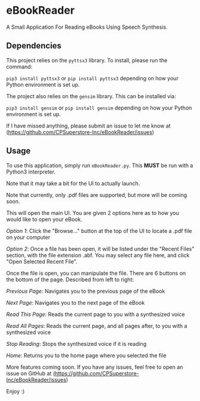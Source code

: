 # eBookReader
A Small Application For Reading eBooks Using Speech Synthesis.

## Dependencies
This project relies on the `pyttsx3` library. To install, please run the command:

`pip3 install pyttsx3` or `pip install pyttsx3` depending on how your Python environment is set up.

The project also relies on the `gensim` library. This can be installed via:

`pip3 install gensim` or `pip install gensim` depending on how your Python environment is set up.

If I have missed anything, please submit an issue to let me know at (https://github.com/CPSuperstore-Inc/eBookReader/issues)

## Usage
To use this application, simply run `eBookReader.py`. This **MUST** be run with a Python3 interpreter.

Note that it may take a bit for the UI to actually launch.

Note that currently, only .pdf files are supported, but more will be coming soon.

This will open the main UI. You are given 2 options here as to how you would like to open your eBook.

_Option 1_: Click the "Browse..." button at the top of the UI to locate a .pdf file on your computer

_Option 2_: Once a file has been open, it will be listed under the "Recent Files" section, with the file extension .abf.
You may select any file here, and click "Open Selected Recent File".

Once the file is open, you can manipulate the file. There are 6 buttons on the bottom of the page. Described from left to right:

_Previous Page_: Navigates you to the previous page of the eBook

_Next Page_: Navigates you to the next page of the eBook

_Read This Page_: Reads the current page to you with a synthesized voice

_Read All Pages_: Reads the current page, and all pages after, to you with a synthesized voice

_Stop Reading_: Stops the synthesized voice if it is reading

_Home_: Returns you to the home page where you selected the file

More features coming soon. If you have any issues, feel free to open an issue on GitHub at (https://github.com/CPSuperstore-Inc/eBookReader/issues)
 
Enjoy :)